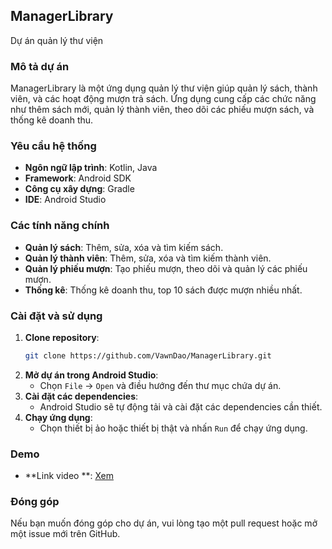## ManagerLibrary

Dự án quản lý thư viện

### Mô tả dự án

ManagerLibrary là một ứng dụng quản lý thư viện giúp quản lý sách, thành viên, và các hoạt động mượn
trả sách. Ứng dụng cung cấp các chức năng như thêm sách mới, quản lý thành viên, theo dõi các phiếu
mượn sách, và thống kê doanh thu.

### Yêu cầu hệ thống

- **Ngôn ngữ lập trình**: Kotlin, Java
- **Framework**: Android SDK
- **Công cụ xây dựng**: Gradle
- **IDE**: Android Studio

### Các tính năng chính

- **Quản lý sách**: Thêm, sửa, xóa và tìm kiếm sách.
- **Quản lý thành viên**: Thêm, sửa, xóa và tìm kiếm thành viên.
- **Quản lý phiếu mượn**: Tạo phiếu mượn, theo dõi và quản lý các phiếu mượn.
- **Thống kê**: Thống kê doanh thu, top 10 sách được mượn nhiều nhất.

### Cài đặt và sử dụng

1. **Clone repository**:
    ```sh
    git clone https://github.com/VawnDao/ManagerLibrary.git
    ```
2. **Mở dự án trong Android Studio**:
    - Chọn `File` -> `Open` và điều hướng đến thư mục chứa dự án.
3. **Cài đặt các dependencies**:
    - Android Studio sẽ tự động tải và cài đặt các dependencies cần thiết.
4. **Chạy ứng dụng**:
    - Chọn thiết bị ảo hoặc thiết bị thật và nhấn `Run` để chạy ứng dụng.

### Demo

- **Link video
  **: [Xem](https://www.dropbox.com/scl/fi/z73f8ehxm80r5blkdys8e/Screen-Recording-2023-10-04-at-14.57.12.mov?rlkey=s7khpjfddko10pfs2llsh1wvy&dl=0)

### Đóng góp

Nếu bạn muốn đóng góp cho dự án, vui lòng tạo một pull request hoặc mở một issue mới trên GitHub.